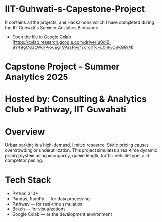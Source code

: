 # IIT-Guhwati-s-Capestone-Project
It contains all the projects, and Hackathons which I have completed during the IIT Guhwati's Summer Analytics Bootcamp
* Open the file in Google Colab (https://colab.research.google.com/drive/1u0dl6-B94BgCdGzWdrProuEg1GPzsPwj#scrollTo=L0l6wC6KBBrM)
# Capstone Project – Summer Analytics 2025
# Hosted by: Consulting & Analytics Club × Pathway, IIT Guwahati
# Overview
Urban parking is a high-demand, limited resource. Static pricing causes overcrowding or underutilization.
This project simulates a real-time dynamic pricing system using occupancy, queue length, traffic, vehicle type, and competitor pricing.

# Tech Stack
* Python 3.10+
* Pandas, NumPy — for data processing
* Pathway — for real-time simulation
* Bokeh — for visualizations
* Google Colab — as the development environment

